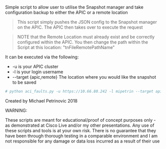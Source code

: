 Simple script to allow user to utilise the Snapshot manager and take configuration backup to either the APIC or a remote location

> This script simply pushes the JSON config to the Snapshot manager on the APIC. The APIC then takes over to execute the request

> NOTE that the Remote Location must already exist and be correctly configured within the APIC. You then change the path within the Script at this location: "tnFileRemotePathName"

It can be executed via the following:
* -u is your APIC cluster
* -l is your login username
*  --target {apic,remote}
                        The location where you would like the snapshot to be saved

```YAML
# python aci_faults.py -u https://10.66.80.242 -l mipetrin --target apic
```


Created by Michael Petrinovic 2018


WARNING:

These scripts are meant for educational/proof of concept purposes only - as demonstrated at Cisco Live and/or my other presentations. Any use of these scripts and tools is at your own risk. There is no guarantee that they have been through thorough testing in a comparable environment and I am not responsible for any damage or data loss incurred as a result of their use
